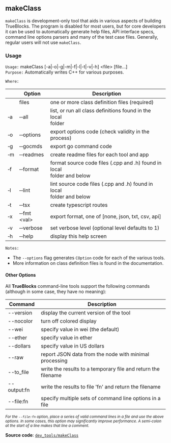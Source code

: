 ## makeClass

`makeClass` is development-only tool that aids in various aspects of building TrueBlocks. The program is disabled for most users, but for core developers it can be used to automatically generate help files, API interface specs, command line options parsers and many of the test case files. Generally, regular users will not use `makeClass`.

### Usage

`Usage:`    makeClass [-a|-o|-g|-m|-f|-l|-t|-v|-h] &lt;file&gt; [file...]  
`Purpose:`  Automatically writes C++ for various purposes.

`Where:`

|          | Option                        | Description                                                                |
| -------- | ----------------------------- | -------------------------------------------------------------------------- |
|          | files                         | one or more class definition files (required)                              |
| &#8208;a | &#8208;&#8208;all             | list, or run all class definitions found in the local<br/>folder           |
| &#8208;o | &#8208;&#8208;options         | export options code (check validity in the process)                        |
| &#8208;g | &#8208;&#8208;gocmds          | export go command code                                                     |
| &#8208;m | &#8208;&#8208;readmes         | create readme files for each tool and app                                  |
| &#8208;f | &#8208;&#8208;format          | format source code files (.cpp and .h) found in local<br/>folder and below |
| &#8208;l | &#8208;&#8208;lint            | lint source code files (.cpp and .h) found in local<br/>folder and below   |
| &#8208;t | &#8208;&#8208;tsx             | create typescript routes                                                   |
| &#8208;x | &#8208;&#8208;fmt &lt;val&gt; | export format, one of [none, json, txt, csv, api]                          |
| &#8208;v | &#8208;&#8208;verbose         | set verbose level (optional level defaults to 1)                           |
| &#8208;h | &#8208;&#8208;help            | display this help screen                                                   |

`Notes:`

- The `--options` flag generates `COption` code for each of the various tools.
- More information on class definition files is found in the documentation.

#### Other Options

All **TrueBlocks** command-line tools support the following commands (although in some case, they have no meaning):

| Command     | Description                                                   |
| ----------- | ------------------------------------------------------------- |
| --version   | display the current version of the tool                       |
| --nocolor   | turn off colored display                                      |
| --wei       | specify value in wei (the default)                            |
| --ether     | specify value in ether                                        |
| --dollars   | specify value in US dollars                                   |
| --raw       | report JSON data from the node with minimal processing        |
| --to_file   | write the results to a temporary file and return the filename |
| --output:fn | write the results to file 'fn' and return the filename        |
| --file:fn   | specify multiple sets of command line options in a file       |

<small>*For the `--file:fn` option, place a series of valid command lines in a file and use the above options. In some cases, this option may significantly improve performance. A semi-colon at the start of a line makes that line a comment.*</small>

**Source code**: [`dev_tools/makeClass`](https://github.com/TrueBlocks/trueblocks-core/tree/master/src/dev_tools/makeClass)

